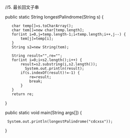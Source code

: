 ﻿//5. 最长回文子串 public static String longestPalindrome(String s) {	   char temp[]=s.toCharArray();	   char tem[]=new char[temp.length];	   for(int i=0,j=temp.length-1;i<temp.length;i++,j--) {		   tem[j]=temp[i];	   }	   String s2=new String(tem);	 	   String result="",re="";	   for(int i=0;i<s2.length();i++) {		   result=s2.substring(i,s2.length());		     System.out.println(result);		   if(s.indexOf(result)!=-1) {			   re=result;			   break;		   }	   }	   return re;  } public  static void main(String args[]) {	 System.out.println(longestPalindrome("cdcxsx")); }